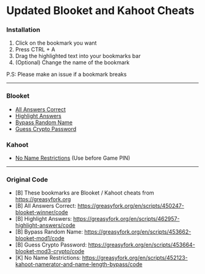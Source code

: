 # Updated Blooket and Kahoot Cheats

### Installation
1. Click on the bookmark you want
2. Press CTRL + A
3. Drag the highlighted text into your bookmarks bar
4. (Optional) Change the name of the bookmark

P.S: Please make an issue if a bookmark breaks

---

### Blooket
- [All Answers Correct](/AllAnswersCorrect.js?raw=true)
- [Highlight Answers](/HighlightAnswers.js?raw=true)
- [Bypass Random Name](/BypassRandomName.js?raw=true)
- [Guess Crypto Password](/CryptoPassword.js?raw=true)

### Kahoot
- [No Name Restrictions](/NoNameRestrictions.js?raw=true) (Use before Game PIN)

---

### Original Code
- [B] These bookmarks are Blooket / Kahoot cheats from https://greasyfork.org
- [B] All Answers Correct: https://greasyfork.org/en/scripts/450247-blooket-winner/code
- [B] Highlight Answers: https://greasyfork.org/en/scripts/462957-highlight-answers/code
- [B] Bypass Random Name: https://greasyfork.org/en/scripts/453662-blooket-mod1/code
- [B] Guess Crypto Password: https://greasyfork.org/en/scripts/453664-blooket-mod3-crypto/code
- [K] No Name Restrictions: https://greasyfork.org/en/scripts/452123-kahoot-namerator-and-name-length-bypass/code
